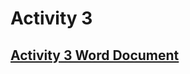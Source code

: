 # Activity 3

## [Activity 3 Word Document](https://github.com/JasonHatfield/CST-391/blob/Milestone-3/Activity%203.docx)
